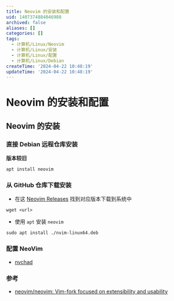 ```yaml
---
title: Neovim 的安装和配置
uid: 1407374884046988
archived: false
aliases: []
categories: []
tags:
  - 计算机/Linux/Neovim
  - 计算机/Linux/安装
  - 计算机/Linux/配置
  - 计算机/Linux/Debian
createTime: '2024-04-22 10:48:19'
updateTime: '2024-04-22 10:48:19'
---
```


# Neovim 的安装和配置

## Neovim 的安装

### 直接 Debian 远程仓库安装

**版本较旧**

```
apt install neovim
```

### 从 GitHub 仓库下载安装

- 在这 [Neovim Releases](https://github.com/neovim/neovim/releases) 找到对应版本下载到系统中

```shell
wget <url>
```

- 使用 `apt` 安装 `neovim`

```shell
sudo apt install ./nvim-linux64.deb
```

### 配置 NeoVim

- [nvchad](https://nvchad.com/docs/quickstart/install)

### 参考

- [neovim/neovim: Vim-fork focused on extensibility and usability](https://github.com/neovim/neovim)
